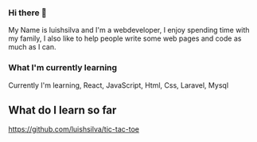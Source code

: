 ### Hi there 👋
My Name is luishsilva and I'm a webdeveloper, I enjoy spending time with my family, I also like to help people write some web pages and code as much as I can.

### What I'm currently learning

Currently I'm learning,
React,
JavaScript,
Html,
Css,
Laravel,
Mysql

## What do I learn so far
https://github.com/luishsilva/tic-tac-toe
